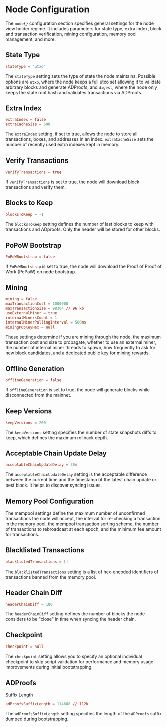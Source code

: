 # Node Configuration

The `node{}` configuration section specifies general settings for the node view holder regime. It includes parameters for state type, extra index, block and transaction verification, mining configuration, memory pool management, and more. 

## State Type
```conf
stateType = "utxo"
```
The `stateType` setting sets the type of state the node maintains. Possible options are `utxo`, where the node keeps a full utxo set allowing it to validate arbitrary blocks and generate ADProofs, and `digest`, where the node only keeps the state root hash and validates transactions via ADProofs.

## Extra Index
```conf
extraIndex = false
extraCacheSize = 500
```
The `extraIndex` setting, if set to true, allows the node to store all transactions, boxes, and addresses in an index. `extraCacheSize` sets the number of recently used extra indexes kept in memory.

## Verify Transactions
```conf
verifyTransactions = true
```
If `verifyTransactions` is set to true, the node will download block transactions and verify them. 

## Blocks to Keep
```conf
blocksToKeep = -1
```
The `blocksToKeep` setting defines the number of last blocks to keep with transactions and ADproofs. Only the header will be stored for other blocks.

## PoPoW Bootstrap
```conf
PoPoWBootstrap = false
```
If `PoPoWBootstrap` is set to true, the node will download the Proof of Proof of Work (PoPoW) on node bootstrap.

## Mining
```conf
mining = false
maxTransactionCost = 1000000
maxTransactionSize = 98304 // 96 kb
useExternalMiner = true
internalMinersCount = 1
internalMinerPollingInterval = 500ms
miningPubKeyHex = null
```
These settings determine if you are mining through the node, the maximum transaction cost and size to propagate, whether to use an external miner, the number of internal miner threads to spawn, how frequently to ask for new block candidates, and a dedicated public key for mining rewards.

## Offline Generation
```conf
offlineGeneration = false
```
If `offlineGeneration` is set to true, the node will generate blocks while disconnected from the mainnet.

## Keep Versions
```conf
keepVersions = 200
```
The `keepVersions` setting specifies the number of state snapshots diffs to keep, which defines the maximum rollback depth.

## Acceptable Chain Update Delay
```conf
acceptableChainUpdateDelay = 30m
```
The `acceptableChainUpdateDelay` setting is the acceptable difference between the current time and the timestamp of the latest chain update or best block. It helps to discover syncing issues.

## Memory Pool Configuration
The mempool settings define the maximum number of unconfirmed transactions the node will accept, the interval for re-checking a transaction in the memory pool, the mempool transaction sorting scheme, the number of transactions to rebroadcast at each epoch, and the minimum fee amount for transactions.

## Blacklisted Transactions
```conf
blacklistedTransactions = []
```
The `blacklistedTransactions` setting is a list of hex-encoded identifiers of transactions banned from the memory pool.

## Header Chain Diff
```conf
headerChainDiff = 100
```
The `headerChainDiff` setting defines the number of blocks the node considers to be "close" in time when syncing the header chain.

## Checkpoint
```conf
checkpoint = null
```
The `checkpoint` setting allows you to specify an optional individual checkpoint to skip script validation for performance and memory usage improvements during initial bootstrapping.

## ADProofs

 Suffix Length
```conf
adProofsSuffixLength = 114688 // 112k
```
The `adProofsSuffixLength` setting specifies the length of the `ADProofs` suffix dumped during bootstrapping.